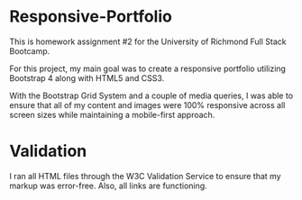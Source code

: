 # Responsive-Portfolio

This is homework assignment #2 for the University of Richmond Full Stack Bootcamp.

For this project, my main goal was to create a responsive portfolio utilizing Bootstrap 4 along with HTML5 and CSS3.  

With the Bootstrap Grid System and a couple of media queries, I was able to ensure that all of my content and images were 100% responsive across all screen sizes while maintaining a mobile-first approach.  

# Validation

I ran all HTML files through the W3C Validation Service to ensure that my markup was error-free.  Also, all links are functioning.
